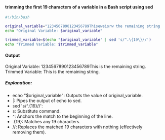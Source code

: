 #### trimming the first 19 characters of a variable in a Bash script using sed
```bash
#!/bin/bash

original_variable="1234567890123456789Thiseweisrw the remaining string."
echo "Original Variable: $original_variable"

trimmed_variable=$(echo "$original_variable" | sed 's/^.\{19\}//')
echo "Trimmed Variable: $trimmed_variable"
```
#### Output
Original Variable: 1234567890123456789This is the remaining string.
Trimmed Variable: This is the remaining string.


##### Explanation:

- echo "$original_variable": Outputs the value of original_variable.
- |: Pipes the output of echo to sed.
- sed 's/^.\{19\}//':
- s: Substitute command.
- ^: Anchors the match to the beginning of the line.
- .\{19\}: Matches any 19 characters.
- //: Replaces the matched 19 characters with nothing (effectively removing them).